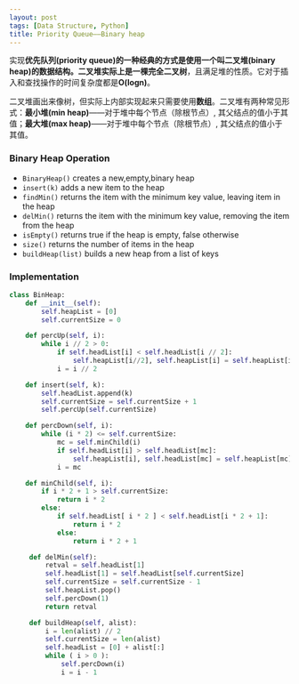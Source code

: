 ```yaml
---
layout: post
tags: [Data Structure, Python]
title: Priority Queue——Binary heap
---
```


实现**优先队列(priority queue)**的一种经典的方式是使用一个叫**二叉堆(binary heap)**的数据结构。二叉堆实际上是一棵**完全二叉树**，且满足堆的性质。它对于插入和查找操作的时间复杂度都是**O(logn)**。

二叉堆画出来像树，但实际上内部实现起来只需要使用**数组**。二叉堆有两种常见形式：**最小堆(min heap)**——对于堆中每个节点（除根节点）, 其父结点的值小于其值；**最大堆(max heap)**——对于堆中每个节点（除根节点）, 其父结点的值小于其值。



### Binary Heap Operation
+ `BinaryHeap()` creates a new,empty,binary heap
+ `insert(k)` adds a new item to the heap
+ `findMin()` returns the item with the minimum key value, leaving item in the heap
+ `delMin()` returns the item with the minimum key value, removing the item from the heap
+ `isEmpty()` returns true if the heap is empty, false otherwise
+ `size()` returns the number of items in the heap
+ `buildHeap(list)` builds a new heap from a list of keys

### Implementation

```python
class BinHeap:
    def __init__(self):
        self.heapList = [0]
        self.currentSize = 0

    def percUp(self, i):
        while i // 2 > 0:
            if self.headList[i] < self.headList[i // 2]:
                self.heapList[i//2], self.heapList[i] = self.heapList[i], self.heapList[i//2]
            i = i // 2

    def insert(self, k):
        self.headList.append(k)
        self.currentSize = self.currentSize + 1
        self.percUp(self.currentSize)

    def percDown(self, i):
        while (i * 2) <= self.currentSize:
            mc = self.minChild(i)
            if self.headList[i] > self.headList[mc]:
                self.heapList[i], self.headList[mc] = self.heapList[mc], self.heapList[i]
            i = mc

    def minChild(self, i):
        if i * 2 + 1 > self.currentSize:
            return i * 2
        else:
            if self.headList[ i * 2 ] < self.headList[i * 2 + 1]:
                return i * 2
            else:
                return i * 2 + 1

     def delMin(self):
         retval = self.headList[1]
         self.headList[1] = self.headList[self.currentSize]
         self.currentSize = self.currentSize - 1
         self.heapList.pop()
         self.percDown(1)
         return retval

     def buildHeap(self, alist):
         i = len(alist) // 2
         self.currentSize = len(alist)
         self.headList = [0] + alist[:]
         while ( i > 0 ):
             self.percDown(i)
             i = i - 1
```
